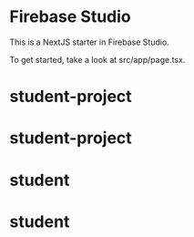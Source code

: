 # Firebase Studio

This is a NextJS starter in Firebase Studio.

To get started, take a look at src/app/page.tsx.
# student-project
# student-project
# student
# student

